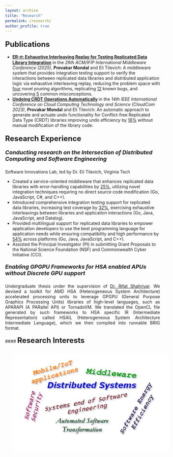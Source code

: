 ```yaml
---
layout: archive
title: "Research"
permalink: /research/
author_profile: true
---
```


#### <font size = "+2.5"><b>Publications</b></font>
- <a href = "https://people.cs.vt.edu/provakar/Middleware_25__ER_%f0%9d%9c%8b_.pdf" target="_blank" rel="noopener noreferrer"> <b>ER-𝜋: Exhaustive Interleaving Replay for Testing Replicated Data Library Integration</b></a> in the *26th ACM/IFIP International Middleware Conference (2025)*, **Provakar Mondal** and Eli Tilevich: A middleware system that provides integration testing support to verify the interactions between replicated data libraries and distributed application logic via exhaustive interleaving replay, reducing the problem space with <ins>four</ins> novel pruning algorithms, replicating <ins>12</ins> known bugs, and uncovering <ins>5</ins> common misconceptions.
- <a href = "https://people.cs.vt.edu/provakar/CloudCom_23_Auto_Undo.pdf" target="_blank" rel="noopener noreferrer"> <b>Undoing CRDT Operations Automatically</b></a> in the *14th IEEE International Conference on Cloud Computing Technology and Science (CloudCom 2023)*, **Provakar Mondal** and Eli Tilevich: An automatic approach to generate and actuate undo functionality for Conflict-free Replicated Data Type (CRDT) libraries improving undo efficiency by <ins>16%</ins> without manual modification of the library code.

#### <font size = "+2.5"><b>Research Experience</b></font>

##### <font size = "+1.5"><b>Conducting research on the Intersection of Distributed Computing and Software Engineering</b></font>
Software Innovations Lab, led by Dr. Eli Tilevich, Virginia Tech
- Created a service-oriented middleware that enhances replicated data libraries with error-handling capabilities by <ins>25%</ins>, utilizing novel
integration techniques requiring no direct source code modification (Go, JavaScript, C#, and C++). <br>
- Introduced comprehensive integration testing support for replicated data libraries, increasing test coverage by <ins>32%</ins>, exercising exhaustive interleavings between libraries and application interactions (Go, Java, JavaScript, and Datalog). <br>
- Provided multilingual support for replicated data libraries to empower application developers to use the best programming language for application needs while ensuring compatibility and high performance by <ins>54%</ins> across platforms (Go, Java, JavaScript, and C++). <br>
- Assisted the Principal Investigator (PI) in submitting Grant Proposals to the National Science Foundation (NSF) and Commonwealth Cyber Initiative (CCI).

##### <font size = "+1.5"><b>Enabling GPGPU Frameworks for HSA enabled APUs without Discrete GPU support</b></font>
<div style="text-align: justify">
Undergraduate thesis under the supervision of <a href = "https://cse.buet.ac.bd/faculty_list/detail/rifat" target="_blank" rel="noopener noreferrer"> Dr. Rifat Shahriyar</a>. We devised a toolkit for AMD HSA (Heterogeneous System Architecture) accelerated processing units to leverage GPGPU (General Purpose Graphics Processing Units) libraries of high-level languages, such as APARAPI (A PARallel API) or TornadoVM. We translated the OpenCL file generated by such frameworks to HSA specific IR (Intermediate Representation) called HSAIL (Heterogeneous System Architecture Intermediate Language), which we then compiled into runnable BRIG format.
</div>

<br>
#### <font size = "+2.5"><b>Research Interests</b></font>

<img src = "/images/research.png" style = "padding:30px">